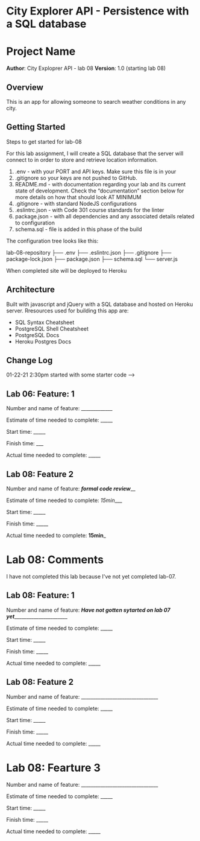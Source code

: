 # City Explorer API - Persistence with a SQL database

# Project Name

**Author**: City Exploprer API - lab 08
**Version**: 1.0 (starting lab 08)

## Overview
This is an app for allowing someone to search weather conditions in any city.


## Getting Started

Steps to get started for lab-08

For this lab assignment, I will create a SQL database that the server will connect to in order to store and retrieve location information.

1. .env - with your PORT and API keys. Make sure this file is in your 
1. .gitignore so your keys are not pushed to GitHub.
1. README.md - with documentation regarding your lab and its current state of development. Check the “documentation” section below for more details on how that should look AT MINIMUM
1. .gitignore - with standard NodeJS configurations
1. .eslintrc.json - with Code 301 course standards for the linter
1. package.json - with all dependencies and any associated details related to configuration
1. schema.sql - file is added in this phase of the build

The configuration tree looks like this:

lab-08-repository
   ├── .env
   ├── .eslintrc.json
   ├── .gitignore
   ├── package-lock.json
   ├── package.json
   ├── schema.sql
   └── server.js

When completed site will be deployed to Heroku

## Architecture

Built with javascript and jQuery with a SQL database and hosted on Heroku server. Rresources used for building this app are: 

* SQL Syntax Cheatsheet
* PostgreSQL Shell Cheatsheet
* PostgreSQL Docs
* Heroku Postgres Docs

## Change Log
<!-- Use this area to document the iterative changes made to your application as each feature is successfully implemented. Use time stamps. Here's an examples:

01-01-2001 4:59pm - Application now has a fully-functional express server, with a GET route for the location resource.

## Credits and Collaborations
<!-- Give credit (and a link) to other people or resources that helped you build this application. -->
01-22-21 2:30pm started with some starter code
-->

## Lab 06: Feature: 1

Number and name of feature: _____________

Estimate of time needed to complete: _____

Start time: _____

Finish time: ___

Actual time needed to complete: _____


## Lab 08: Feature 2

Number and name of feature: ___formal code review_____

Estimate of time needed to complete: _15min____

Start time: _____

Finish time: _____

Actual time needed to complete: __15min___

# Lab 08: Comments

I have not completed this lab because I've not yet completed lab-07.


## Lab 08: Feature: 1

Number and name of feature: _____Have not gotten sytarted on lab 07 yet___________________________

Estimate of time needed to complete: _____

Start time: _____

Finish time: _____

Actual time needed to complete: _____


## Lab 08: Feature 2

Number and name of feature: ________________________________

Estimate of time needed to complete: _____

Start time: _____

Finish time: _____

Actual time needed to complete: _____

# Lab 08: Fearture 3

Number and name of feature: ________________________________

Estimate of time needed to complete: _____

Start time: _____

Finish time: _____

Actual time needed to complete: _____